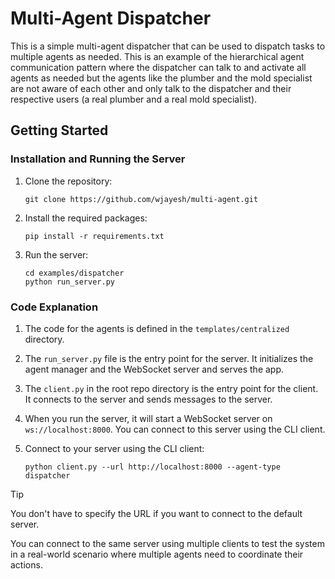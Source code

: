 # Multi-Agent Dispatcher

This is a simple multi-agent dispatcher that can be used to dispatch tasks to multiple agents as needed. This is an example of the hierarchical agent communication pattern where the dispatcher can talk to and activate all agents as needed but the agents like the plumber and the mold specialist are not aware of each other and only talk to the dispatcher and their respective users (a real plumber and a real mold specialist).

## Getting Started

### Installation and Running the Server

1. Clone the repository:
   ```
   git clone https://github.com/wjayesh/multi-agent.git
   ```

2. Install the required packages:
   ```
   pip install -r requirements.txt
   ```

3. Run the server:
   ```
   cd examples/dispatcher
   python run_server.py
   ```

### Code Explanation

1. The code for the agents is defined in the `templates/centralized` directory.

2. The `run_server.py` file is the entry point for the server. It initializes the agent manager and the WebSocket server and serves the app.

3. The `client.py` in the root repo directory is the entry point for the client. It connects to the server and sends messages to the server.

4. When you run the server, it will start a WebSocket server on `ws://localhost:8000`. You can connect to this server using the CLI client.

5. Connect to your server using the CLI client:
   ```
   python client.py --url http://localhost:8000 --agent-type dispatcher
   ```
> [!TIP]
> You don't have to specify the URL if you want to connect to the default server.

   You can connect to the same server using multiple clients to test the system in a real-world scenario where multiple agents need to coordinate their actions.